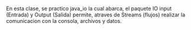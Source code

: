 En esta clase, se practico java_io la cual abarca, el paquete IO input (Entrada) y Output (Salida) permite, atraves de Streams (flujos) realizar la comunicacion con la consola, archivos y datos.